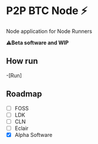 # P2P BTC Node ⚡

Node application for Node Runners

⚠️**Beta software and WIP**

## How run

-[Run]


## Roadmap

- [ ] FOSS
- [ ] LDK
- [ ] CLN
- [ ] Eclair
- [x] Alpha Software
